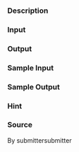 
### Description

### Input

### Output

### Sample Input

### Sample Output

### Hint

### Source
By submittersubmitter